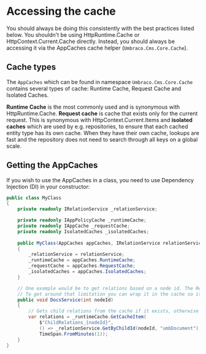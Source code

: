 # Accessing the cache

You should always be doing this consistently with the best practices listed below. You shouldn't be using HttpRuntime.Cache or HttpContext.Current.Cache directly. Instead, you should always be accessing it via the AppCaches cache helper (`Umbraco.Cms.Core.Cache`).

## Cache types

The `AppCaches` which can be found in namespace `Umbraco.Cms.Core.Cache` contains several types of cache: Runtime Cache, Request Cache and Isolated Caches.

**Runtime Cache** is the most commonly used and is synonymous with HttpRuntime.Cache.
**Request cache** is cache that exists only for the current request. This is synonymous with HttpContext.Current.Items and **isolated caches** which are used by e.g. repositories, to ensure that each cached entity type has its own cache. When they have their own cache, lookups are fast and the repository does not need to search through all keys on a global scale.

## Getting the AppCaches

If you wish to use the AppCaches in a class, you need to use Dependency Injection (DI) in your constructor:

```csharp
public class MyClass
{
    private readonly IRelationService _relationService;

    private readonly IAppPolicyCache _runtimeCache;
    private readonly IAppCache _requestCache;
    private readonly IsolatedCaches _isolatedCaches;
    
    public MyClass(AppCaches appCaches, IRelationService relationService)
    {
        _relationService = relationService;
        _runtimeCache = appCaches.RuntimeCache;
        _requestCache = appCaches.RequestCache;
        _isolatedCaches = appCaches.IsolatedCaches;
    }

    // One example would be to get relations based on a node id. The RelationService hits the database each time and is not something you should call fx from a view that could get hit many times.
    // To get around that limitation you can wrap it in the cache so it only has to retrieve the value from the db once every minute (or whatever you set the timespan to).
    public void DocsService(int nodeId)
    {
        // Gets child relations from the cache if it exists, otherwise gets them and caches them for 1 min.
        var relations = _runtimeCache.GetCacheItem(
            $"ChildRelations_{nodeId}",
            () => _relationService.GetByChildId(nodeId, "umbDocument"), 
            TimeSpan.FromMinutes(1));
    }
}
```

